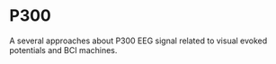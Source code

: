 # P300

A several approaches about P300 EEG signal related to visual evoked potentials and BCI machines. 
